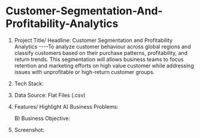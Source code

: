 # Customer-Segmentation-And-Profitability-Analytics

1. Project Title/ Headline: Customer Segmentation and Profitability Analytics
----To analyze customer behaviour across global regions and classify customers based on their purchase patterns, profitability, and return trends. This segmentation will allows business teams to focus retention and marketing efforts on high value customer while addressing issues with unprofitable or high-return customer groups.

2. Tech Stack:


3. Data Source: Flat Files (.csv)



4. Features/ Highlight
   A) Business  Problems: 

   B) Business Objective:


5. Screenshot: 
